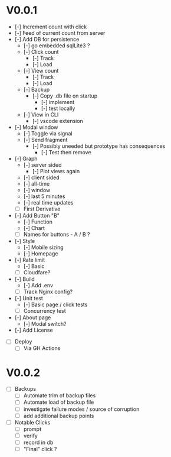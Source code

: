 # V0.0.1
- [-] Increment count with click
- [-] Feed of current count from server
- [-] Add DB for persistence 
    - [-] go embedded sqlLite3 ? 
    - [-] Click count
      - [-] Track
      - [-] Load
    - [-] View count 
      - [-] Track
      - [-] Load
    - [-] Backup
      - [-] Copy .db file on startup
        - [-] implement
        - [-] test locally
    - [-] View in CLI
      - [-] vscode extension
- [-] Modal window
  - [-] Toggle via signal
  - [-] Send fragment
    - [-] Possibly uneeded but prototype has consequences
      - [-] Test then remove  
- [-] Graph 
  - [-] server sided
    - [-] Plot views again 
  - [-] client sided
  - [-] all-time
  - [-] window 
  - [-] last 5 minutes 
  - [-] real time updates 
  - [ ] First Derivative
- [-] Add Button "B"
  - [-] Function
  - [-] Chart
  - [ ] Names for buttons - A / B ? 
- [-] Style
  - [-] Mobile sizing
  - [-] Homepage
- [-] Rate limit
  - [-] Basic
  - [ ] Cloudfare? 
- [-] Build
  - [-] Add .env
  - [ ] Track Nginx config?
- [-] Unit test
  - [-] Basic page / click tests
  - [ ] Concurrency test 
- [-] About page
  - [-] Modal switch? 
- [-] Add License 
- [ ] Deploy
  - [ ] Via GH Actions

# V0.0.2
- [ ] Backups
  - [ ] Automate trim of backup files
  - [ ] Automate load of backup file
  - [ ] investigate failure modes / source of corruption
  - [ ] add additional backup points
- [ ] Notable Clicks
  - [ ] prompt
  - [ ] verify 
  - [ ] record in db
  - [ ] "Final" click ? 
